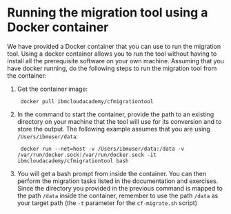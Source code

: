 # Running the migration tool using a Docker container 

We have provided a Docker container that you can use to run the migration tool.
Using a docker container allows you to run the tool without having to install all the prerequisite software on your own machine.
Assuming that you have docker running, do the following steps to run the migration tool from the container:


1. Get the container image:

		docker pull ibmcloudacademy/cfmigrationtool

2. In the command to start the container, provide the path to an existing directory on your machine that the tool will use for its conversion and to store the output. The following example assumes that you are using `/Users/ibmuser/data`:

		docker run --net=host -v /Users/ibmuser/data:/data -v /var/run/docker.sock:/var/run/docker.sock -it ibmcloudacademy/cfmigrationtool bash

3. You will get a bash prompt from inside the container. You can then perform the migration tasks listed in the documentation and exercises. Since the directory you provided in the previous command is mapped to the path `/data` inside the container, remember to use the path `/data` as your target path (the `-t` parameter for the `cf-migrate.sh` script)




